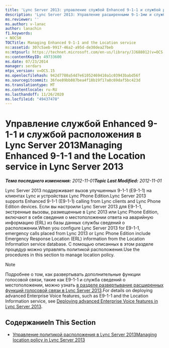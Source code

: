 ```yaml
---
title: 'Lync Server 2013: управление службой Enhanced 9-1-1 и службой расположения'
description: 'Lync Server 2013: Управление расширенными 9-1-1ми и служба расположения.'
ms.reviewer: ''
ms.author: v-lanac
author: lanachin
f1.keywords:
- NOCSH
TOCTitle: Managing Enhanced 9-1-1 and the Location service
ms:assetid: 307c5aeb-9917-46a2-a95d-de30dea27beb
ms:mtpsurl: https://technet.microsoft.com/en-us/library/JJ688012(v=OCS.15)
ms:contentKeyID: 49733600
ms.date: 07/23/2014
manager: serdars
mtps_version: v=OCS.15
ms.openlocfilehash: 942d7780a54d7e61052469410a1c03943babd56f
ms.sourcegitcommit: 36fee89bb887bea4f18b19f17a8c69daf5bc423d
ms.translationtype: MT
ms.contentlocale: ru-RU
ms.lasthandoff: 11/26/2020
ms.locfileid: "49437478"
---
```

# <a name="managing-enhanced-9-1-1-and-the-location-service-in-lync-server-2013"></a><span data-ttu-id="9eaa8-103">Управление службой Enhanced 9-1-1 и службой расположения в Lync Server 2013</span><span class="sxs-lookup"><span data-stu-id="9eaa8-103">Managing Enhanced 9-1-1 and the Location service in Lync Server 2013</span></span>

<div data-xmlns="http://www.w3.org/1999/xhtml">

<div class="topic" data-xmlns="http://www.w3.org/1999/xhtml" data-msxsl="urn:schemas-microsoft-com:xslt" data-cs="https://msdn.microsoft.com/">

<div data-asp="https://msdn2.microsoft.com/asp">



</div>

<div id="mainSection">

<div id="mainBody"><span data-ttu-id="9eaa8-104">

<span> </span></span><span class="sxs-lookup"><span data-stu-id="9eaa8-104">

<span> </span></span></span>

<span data-ttu-id="9eaa8-105">_**Тема последнего изменения:** 2012-11-01_</span><span class="sxs-lookup"><span data-stu-id="9eaa8-105">_**Topic Last Modified:** 2012-11-01_</span></span>

<span data-ttu-id="9eaa8-106">Lync Server 2013 поддерживает вызов улучшенных 9-1-1 (E9-1-1) на клиентах Lync и устройствах Lync Phone Edition.</span><span class="sxs-lookup"><span data-stu-id="9eaa8-106">Lync Server 2013 supports Enhanced 9-1-1 (E9-1-1) calling from Lync clients and Lync Phone Edition devices.</span></span> <span data-ttu-id="9eaa8-107">Если вы настроили Lync Server 2013 для E9-1-1, экстренные вызовы, размещенные в Lync 2013 или Lync Phone Edition, включают в себя сведения о местоположении ответа на аварийную информацию (ERL) из базы данных службы сведений о расположении.</span><span class="sxs-lookup"><span data-stu-id="9eaa8-107">When you configure Lync Server 2013 for E9-1-1, emergency calls placed from Lync 2013 or Lync Phone Edition include Emergency Response Location (ERL) information from the Location Information service database.</span></span> <span data-ttu-id="9eaa8-108">С помощью описанных в этом разделе процедур можно управлять политикой расположения.</span><span class="sxs-lookup"><span data-stu-id="9eaa8-108">Use the procedures in this section to manage location policy.</span></span>

<div>


> [!NOTE]  
> <span data-ttu-id="9eaa8-109">Подробнее о том, как развертывать дополнительные функции голосовой связи, такие как E9-1-1 и служба сведений о местоположении, можно узнать <A href="lync-server-2013-deploying-advanced-enterprise-voice-features.md">в разделе развертывание расширенных функций голосовой связи в Lync Server 2013</A>.</span><span class="sxs-lookup"><span data-stu-id="9eaa8-109">For details on deploying advanced Enterprise Voice features, such as E9-1-1 and the Location Information service, see <A href="lync-server-2013-deploying-advanced-enterprise-voice-features.md">Deploying advanced Enterprise Voice features in Lync Server 2013</A>.</span></span>



</div>

<div>

## <a name="in-this-section"></a><span data-ttu-id="9eaa8-110">Содержание</span><span class="sxs-lookup"><span data-stu-id="9eaa8-110">In This Section</span></span>

  - [<span data-ttu-id="9eaa8-111">Управление политикой расположения в Lync Server 2013</span><span class="sxs-lookup"><span data-stu-id="9eaa8-111">Managing location policy in Lync Server 2013</span></span>](lync-server-2013-managing-location-policy.md)

<span data-ttu-id="9eaa8-112"></div>

</div>

<span> </span>

</div>

</div>

</span><span class="sxs-lookup"><span data-stu-id="9eaa8-112"></div>

</div>

<span> </span>

</div>

</div>

</span></span></div>

